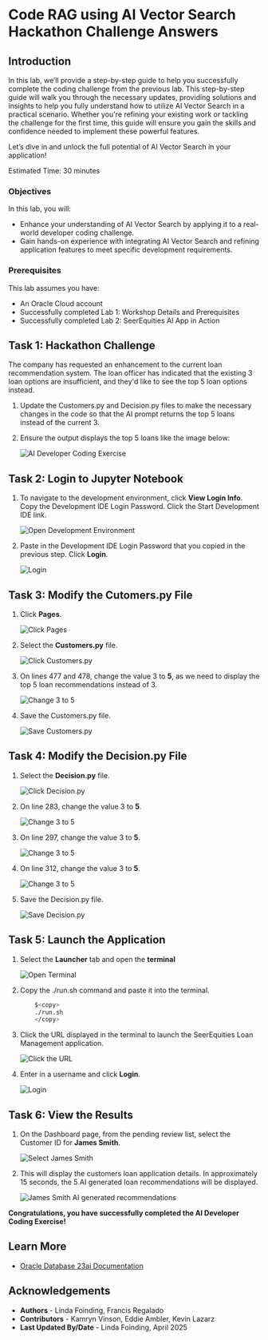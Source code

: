 # Code RAG using AI Vector Search Hackathon Challenge Answers

## Introduction

In this lab, we’ll provide a step-by-step guide to help you successfully complete the coding challenge from the previous lab. This step-by-step guide will walk you through the necessary updates, providing solutions and insights to help you fully understand how to utilize AI Vector Search in a practical scenario. Whether you're refining your existing work or tackling the challenge for the first time, this guide will ensure you gain the skills and confidence needed to implement these powerful features.

Let’s dive in and unlock the full potential of AI Vector Search in your application!

Estimated Time: 30 minutes

### Objectives

In this lab, you will:
* Enhance your understanding of AI Vector Search by applying it to a real-world developer coding challenge.
* Gain hands-on experience with integrating AI Vector Search and refining application features to meet specific development requirements.

### Prerequisites

This lab assumes you have:
* An Oracle Cloud account
* Successfully completed Lab 1: Workshop Details and Prerequisites
* Successfully completed Lab 2: SeerEquities AI App in Action

## Task 1: Hackathon Challenge
The company has requested an enhancement to the current loan recommendation system. The loan officer has indicated that the existing 3 loan options are insufficient, and they'd like to see the top 5 loan options instead.

1. Update the Customers.py and Decision.py files to make the necessary changes in the code so that the AI prompt returns the top 5 loans instead of the current 3.

2. Ensure the output displays the top 5 loans like the image below:

    ![AI Developer Coding Exercise](./images/ai-exercise.png " ")

## Task 2: Login to Jupyter Notebook

1. To navigate to the development environment, click **View Login Info**. Copy the Development IDE Login Password. Click the Start Development IDE link.

    ![Open Development Environment](./images/dev-env.png " ")

2. Paste in the Development IDE Login Password that you copied in the previous step. Click **Login**.

    ![Login](./images/jupyter-login.png " ")

## Task 3: Modify the Cutomers.py File

1. Click **Pages**.

    ![Click Pages](./images/click-pages.png " ")

2. Select the **Customers.py** file.

    ![Click Customers.py](./images/customers-py.png " ")

3. On lines 477 and 478, change the value 3 to **5**, as we need to display the top 5 loan recommendations instead of 3.

    ![Change 3 to 5](./images/3to5-1.png " ")

4. Save the Customers.py file.

    ![Save Customers.py](./images/save-customers-py.png " ")

## Task 4: Modify the Decision.py File

1. Select the **Decision.py** file.

    ![Click Decision.py](./images/decision-py.png " ")

2. On line 283, change the value 3 to **5**.

    ![Change 3 to 5](./images/3to5-2.png " ")

3. On line 297, change the value 3 to **5**.

    ![Change 3 to 5](./images/3to5-3.png " ")

4. On line 312, change the value 3 to **5**.

    ![Change 3 to 5](./images/3to5-4.png " ")

5. Save the Decision.py file.

    ![Save Decision.py](./images/save-decision-py.png " ")

## Task 5: Launch the Application

1. Select the **Launcher** tab and open the **terminal**

    ![Open Terminal](./images/open-terminal.png " ")

2. Copy the ./run.sh command and paste it into the terminal.

    ````bash
        $<copy>
        ./run.sh
        </copy>
    ````

3. Click the URL displayed in the terminal to launch the SeerEquities Loan Management application.

    ![Click the URL](./images/click-url.png " ")

4. Enter in a username and click **Login**.

    ![Login](./images/login.png " ")

## Task 6: View the Results

1. On the Dashboard page, from the pending review list, select the Customer ID for **James Smith**.

    ![Select James Smith](./images/james-smith.png " ")

2. This will display the customers loan application details. In approximately 15 seconds, the 5 AI generated loan recommendations will be displayed.

    ![James Smith AI generated recommendations](./images/ai-exercise.png " ")

**Congratulations, you have successfully completed the AI Developer Coding Exercise!**


## Learn More

* [Oracle Database 23ai Documentation](https://docs.oracle.com/en/database/oracle/oracle-database/23/)

## Acknowledgements
* **Authors** - Linda Foinding, Francis Regalado
* **Contributors** - Kamryn Vinson, Eddie Ambler, Kevin Lazarz
* **Last Updated By/Date** - Linda Foinding, April 2025